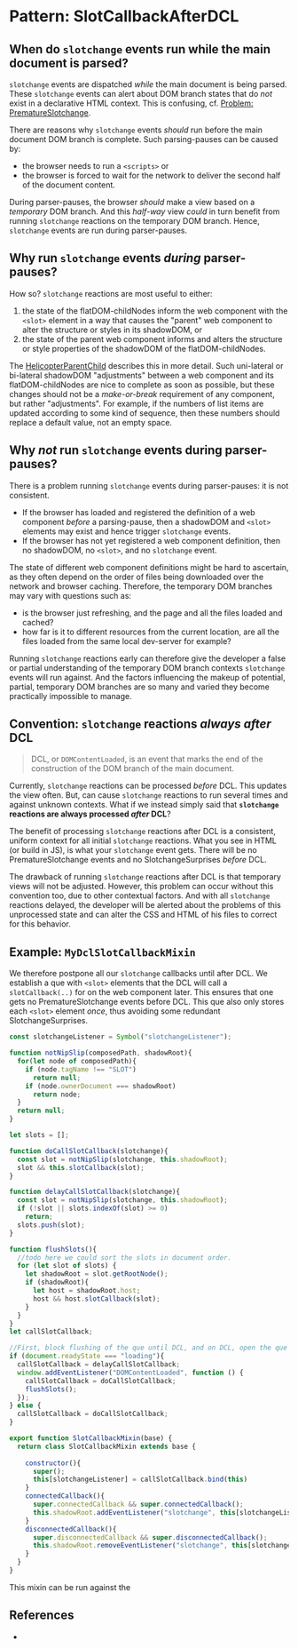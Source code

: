 # Pattern: SlotCallbackAfterDCL

## When do `slotchange` events run while the main document is parsed?

`slotchange` events are dispatched *while* the main document is being parsed.
These `slotchange` events can alert about DOM branch states that do *not* exist in a declarative HTML
context. This is confusing, cf. [Problem: PrematureSlotchange](../chapter3_slot_matroska/9_Problem_PrematureSlotchange).

There are reasons why `slotchange` events *should* run before the main document DOM branch is complete.
Such parsing-pauses can be caused by: 
* the browser needs to run a `<scripts>` or 
* the browser is forced to wait for the network to deliver the second half of the document content. 

During parser-pauses, the browser *should* make a view based on a *temporary* DOM branch. 
And this *half-way* view *could* in turn benefit from running `slotchange` reactions on the 
temporary DOM branch. Hence, `slotchange` events are run during parser-pauses.

## Why run `slotchange` events *during* parser-pauses?

How so? `slotchange` reactions are most useful to either:
1. the state of the flatDOM-childNodes inform the web component with the `<slot>` element in a way
   that causes the "parent" web component to alter the structure or styles in its shadowDOM, or
2. the state of the parent web component informs and alters the structure or style properties of
   the shadowDOM of the flatDOM-childNodes.

The [HelicopterParentChild](../chapter6_html_comp/Pattern2_HelicopterParentChild) describes this
in more detail. Such uni-lateral or bi-lateral shadowDOM "adjustments" between a web component and
its flatDOM-childNodes are nice to complete as soon as possible, but these changes should not be a 
*make-or-break* requirement of any component, but rather "adjustments". For example, if the numbers 
of list items are updated according to some kind of sequence, then these numbers should replace a 
default value, not an empty space.

## Why *not* run `slotchange` events during parser-pauses?

There is a problem running `slotchange` events during parser-pauses: it is not consistent.

 * If the browser has loaded and registered the definition of a web component *before* a parsing-pause, 
then a shadowDOM and `<slot>` elements may exist and hence trigger `slotchange` events. 
 * If the browser has not yet registered a web component definition, then no shadowDOM, no `<slot>`, 
and no `slotchange` event. 

The state of different web component definitions might be hard to ascertain, as they often depend on 
the order of files being downloaded over the network and browser caching. Therefore, the temporary
DOM branches may vary with questions such as: 
 * is the browser just refreshing, and the page and all the files loaded and cached?
 * how far is it to different resources from the current location, are all the files loaded from the
   same local dev-server for example? 

Running `slotchange` reactions early can therefore give the developer a false or partial understanding 
of the temporary DOM branch contexts `slotchange` events will run against. And the factors influencing 
the makeup of potential, partial, temporary DOM branches are so many and varied they become 
practically impossible to manage.

## Convention: `slotchange` reactions *always after* DCL

> DCL, or `DOMContentLoaded`, is an event that marks the end of the construction of the DOM branch
> of the main document.

Currently, `slotchange` reactions can be processed *before* DCL. This updates the view often.
But, can cause `slotchange` reactions to run several times and against unknown contexts.
What if we instead simply said that **`slotchange` reactions are always processed *after* DCL**?

The benefit of processing `slotchange` reactions after DCL is a consistent, uniform context for 
all initial `slotchange` reactions. 
What you see in HTML (or build in JS), is what your `slotchange` event gets.
There will be no PrematureSlotchange events and no SlotchangeSurprises *before* DCL.

The drawback of running `slotchange` reactions after DCL is that temporary views will not be adjusted.
However, this problem can occur without this convention too, due to other contextual factors. 
And with all `slotchange` reactions delayed, the developer will be alerted about the problems of this
unprocessed state and can alter the CSS and HTML of his files to correct for this behavior. 

## Example: `MyDclSlotCallbackMixin`

We therefore postpone all our `slotchange` callbacks until after DCL. We establish a que
with `<slot>` elements that the DCL will call a `slotCallback(..)` for on the web component later. 
This ensures that one gets no PrematureSlotchange events before DCL.
This que also only stores each `<slot>` element *once*, thus avoiding some redundant 
SlotchangeSurprises.

```javascript
const slotchangeListener = Symbol("slotchangeListener");

function notNipSlip(composedPath, shadowRoot){
  for(let node of composedPath){
    if (node.tagName !== "SLOT")
      return null;
    if (node.ownerDocument === shadowRoot)
      return node;
  }
  return null;
}

let slots = [];

function doCallSlotCallback(slotchange){
  const slot = notNipSlip(slotchange, this.shadowRoot);
  slot && this.slotCallback(slot);
}

function delayCallSlotCallback(slotchange){
  const slot = notNipSlip(slotchange, this.shadowRoot);
  if (!slot || slots.indexOf(slot) >= 0)
    return;
  slots.push(slot);
}

function flushSlots(){
  //todo here we could sort the slots in document order.
  for (let slot of slots) {
    let shadowRoot = slot.getRootNode();
    if (shadowRoot){
      let host = shadowRoot.host;
      host && host.slotCallback(slot);
    }
  }
}
let callSlotCallback;

//First, block flushing of the que until DCL, and on DCL, open the que and try to flush it
if (document.readyState === "loading"){
  callSlotCallback = delayCallSlotCallback;
  window.addEventListener("DOMContentLoaded", function () {
    callSlotCallback = doCallSlotCallback;
    flushSlots();
  });
} else {
  callSlotCallback = doCallSlotCallback;  
}

export function SlotCallbackMixin(base) {
  return class SlotCallbackMixin extends base {
    
    constructor(){
      super();
      this[slotchangeListener] = callSlotCallback.bind(this)
    }
    connectedCallback(){
      super.connectedCallback && super.connectedCallback();
      this.shadowRoot.addEventListener("slotchange", this[slotchangeListener]);
    }    
    disconnectedCallback(){
      super.disconnectedCallback && super.disconnectedCallback();
      this.shadowRoot.removeEventListener("slotchange", this[slotchangeListener]);
    }    
  }
}
```

This mixin can be run against the 

## References

 * 